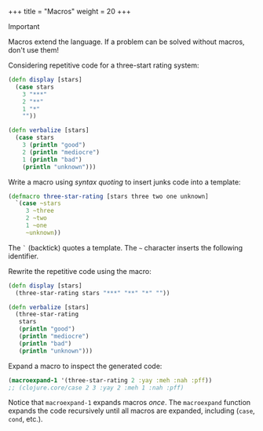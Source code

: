 +++
title = "Macros"
weight = 20
+++

> [!IMPORTANT]
>
> Macros extend the language. If a problem can be solved without macros, don't use them!

Considering repetitive code for a three-start rating system:

```clojure
(defn display [stars]
  (case stars
    3 "***"
    2 "**"
    1 "*"
    ""))

(defn verbalize [stars]
  (case stars
    3 (println "good")
    2 (println "mediocre")
    1 (println "bad")
    (println "unknown")))
```

Write a macro using _syntax quoting_ to insert junks code into a template:

```clojure
(defmacro three-star-rating [stars three two one unknown]
  `(case ~stars
     3 ~three
     2 ~two
     1 ~one
     ~unknown))
```

The `` ` `` (backtick) quotes a template. The `~` character inserts the following identifier.

Rewrite the repetitive code using the macro:

```clojure
(defn display [stars]
  (three-star-rating stars "***" "**" "*" ""))

(defn verbalize [stars]
  (three-star-rating
   stars
   (println "good")
   (println "mediocre")
   (println "bad")
   (println "unknown")))
```

Expand a macro to inspect the generated code:

```clojure
(macroexpand-1 '(three-star-rating 2 :yay :meh :nah :pff))
;; (clojure.core/case 2 3 :yay 2 :meh 1 :nah :pff)
```

Notice that `macroexpand-1` expands macros _once_. The `macroexpand`
function expands the code recursively until all macros are expanded,
including (`case`, `cond`, etc.).
